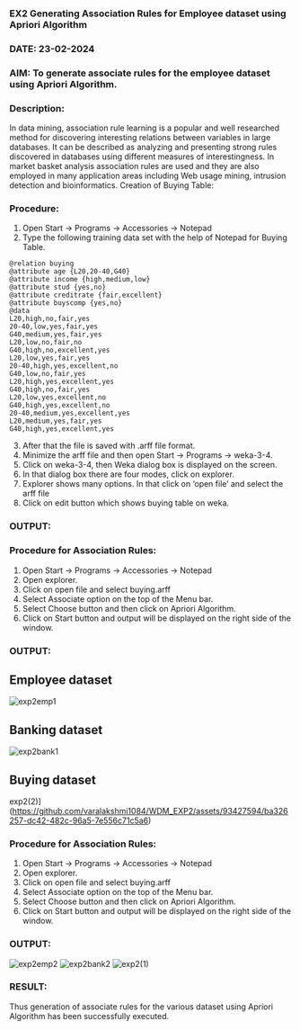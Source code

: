 ### EX2 Generating Association Rules for Employee dataset using Apriori Algorithm
### DATE: 23-02-2024
### AIM: To generate associate rules for the employee dataset using Apriori Algorithm.
### Description:
In data mining, association rule learning is a popular and well researched method for discovering interesting
relations between variables in large databases. It can be described as analyzing and presenting strong rules discovered
in databases using different measures of interestingness. In market basket analysis association rules are used and they
are also employed in many application areas including Web usage mining, intrusion detection and bioinformatics.
Creation of Buying Table:
### Procedure:
1) Open Start -> Programs -> Accessories -> Notepad
2) Type the following training data set with the help of Notepad for Buying Table.

```
@relation buying
@attribute age {L20,20-40,G40}
@attribute income {high,medium,low}
@attribute stud {yes,no}
@attribute creditrate {fair,excellent}
@attribute buyscomp {yes,no}
@data
L20,high,no,fair,yes
20-40,low,yes,fair,yes
G40,medium,yes,fair,yes
L20,low,no,fair,no
G40,high,no,excellent,yes
L20,low,yes,fair,yes
20-40,high,yes,excellent,no
G40,low,no,fair,yes
L20,high,yes,excellent,yes
G40,high,no,fair,yes
L20,low,yes,excellent,no
G40,high,yes,excellent,no
20-40,medium,yes,excellent,yes
L20,medium,yes,fair,yes
G40,high,yes,excellent,yes
```
3) After that the file is saved with .arff file format.
4) Minimize the arff file and then open Start -> Programs -> weka-3-4.
5) Click on weka-3-4, then Weka dialog box is displayed on the screen.
6) In that dialog box there are four modes, click on explorer.
7) Explorer shows many options. In that click on ‘open file’ and select the arff file
8) Click on edit button which shows buying table on weka.
### OUTPUT:


### Procedure for Association Rules:
1) Open Start -> Programs -> Accessories -> Notepad
2) Open explorer.
3) Click on open file and select buying.arff
4) Select Associate option on the top of the Menu bar.
5) Select Choose button and then click on Apriori Algorithm.
6) Click on Start button and output will be displayed on the right side of the window.

### OUTPUT:
## Employee dataset
![exp2emp1](https://github.com/varalakshmi1084/WDM_EXP2/assets/93427594/2753cfc6-cbcc-41f1-a26b-17b76c04ca09)
## Banking dataset
![exp2bank1](https://github.com/varalakshmi1084/WDM_EXP2/assets/93427594/07e96211-a387-456b-9040-aede6c41f97b)
## Buying dataset
exp2(2)](https://github.com/varalakshmi1084/WDM_EXP2/assets/93427594/ba326257-dc42-482c-96a5-7e556c71c5a6)
### Procedure for Association Rules:
1) Open Start -> Programs -> Accessories -> Notepad
2) Open explorer.
3) Click on open file and select buying.arff
4) Select Associate option on the top of the Menu bar.
5) Select Choose button and then click on Apriori Algorithm.
6) Click on Start button and output will be displayed on the right side of the window.
### OUTPUT:
![exp2emp2](https://github.com/varalakshmi1084/WDM_EXP2/assets/93427594/0a634b6e-5aec-4bfc-82fa-5980291ddd00)
![exp2bank2](https://github.com/varalakshmi1084/WDM_EXP2/assets/93427594/7c01d748-ea6c-45d9-b564-e4418113b359)
![exp2(1)](https://github.com/varalakshmi1084/WDM_EXP2/assets/93427594/881f1744-ee87-4840-ba1e-7bbb948d06c6)

### RESULT: 
Thus generation of  associate rules for the various dataset using Apriori Algorithm has been successfully executed.
